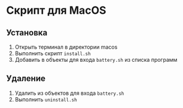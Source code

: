 # Скрипт для MacOS
## Установка
1. Открыть терминал в директории macos
2. Выполнить скрипт `install.sh`
3. Добавить в объекты для входа `battery.sh` из списка программ

## Удаление
1. Удалить из объектов для входа `battery.sh`
2. Выполнить `uninstall.sh`